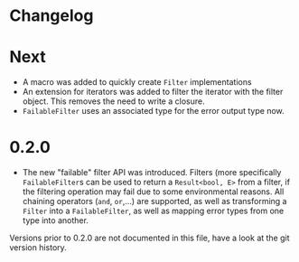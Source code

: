 # Changelog

# Next

* A macro was added to quickly create `Filter` implementations
* An extension for iterators was added to filter the iterator with the filter
  object. This removes the need to write a closure.
* `FailableFilter` uses an associated type for the error output type now.

# 0.2.0

* The new "failable" filter API was introduced. Filters (more specifically
  `FailableFilter`s can be used to return a `Result<bool, E>` from a filter,
  if the filtering operation may fail due to some environmental reasons.
  All chaining operators (`and`, `or`,...) are supported, as well as
  transforming a `Filter` into a `FailableFilter`, as well as mapping error
  types from one type into another.

Versions prior to 0.2.0 are not documented in this file, have a look at the
git version history.

